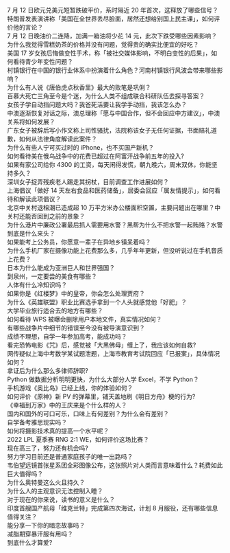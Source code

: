 7 月 12 日欧元兑美元短暂跌破平价，系时隔近 20 年首次，这释放了哪些信号？  
特朗普发表演讲称「美国在全世界丢尽脸面，居然还想给别国上民主课」，如何评价他的言论？  
7 月 12 日晚油价二连降，加满一箱油将少花 14 元，此次下跌受哪些因素影响？  
为什么我觉得雪糕奶茶的价格并没有问题，觉得贵的确实比便宜的好吃？  
美国 17 岁女孩后悔做变性手术，称「被社交媒体影响，不明白变性的后果」，如何看待青少年变性问题？  
村镇银行在中国的银行业体系中扮演着什么角色？河南村镇银行风波会带来哪些影响？  
为什么有人说《唐伯虎点秋香里》最大的败笔是巩俐？  
百慕大死亡三角至今是个迷，为什么人类不组成联合科研队伍去探寻答案？  
女孩子学自动挡问题大吗？我爸死活要让我学手动挡，我该怎么办？  
中澳逐渐恢复对话之际，澳总理称「愿与中国合作，但不会回应中方建议」，中澳关系将如何发展？  
广东女子被辞后写小作文称上司性骚扰，法院称该女子无任何证据，书面赔礼道歉，如何从法律角度解读此案件？  
为什么有些人宁可买过时的 iPhone，也不买国产新机？  
如何看待美在俄乌战争中的花费已超过在阿富汗战争前五年的投入?  
如果有家公司给你 4300 的工资，每天闲得发慌，朝九晚六，周末双休，你能坚持多久？  
深圳女子捉弄残疾老人踢走其拐杖，目前调查工作进展如何？  
上海倡议「做好 14 天左右食品和医药储备」，居委会回应「属友情提示」，如何看待和解读此项倡议？  
北京中关村退租潮已造成超 10 万平方米办公楼面积空置，主要问题出在哪里？中关村还能否回到之前的景象？  
为什么港片中廉政公署最后抓人需要用水警？黑帮为什么不把水警一起贿赂？水警到底是什么来头？  
如果能考上公务员，你愿意一辈子在异地乡镇呆着吗？  
为什么手机厂家在摄像功能上花费那么多，几乎年年更新，但没听说过在手机音质上花费？  
日本为什么能成为亚洲巨人和世界强国？  
到泉州，一定要尝的美食有哪些？  
人体有什么冷知识吗？  
如果你是《红楼梦》中的皇帝，你会怎么处理贾府？  
为什么《英雄联盟》职业比赛选手拿到一个人头就感觉他「好肥」？  
大学毕业旅行适合去的地方有哪些？  
如何看待 WPS 被曝会删除用户本地文件，真实情况如何？  
有哪些战争片中细节的错误至今没有被导演意识到？  
成绩不理想，自学一年参加高考，能成功吗？  
看完恐怖电影《咒》后，感觉被「大黑佛母」缠上了，我应该如何自救?  
网传疑似上海中考数学某试题泄题，上海市教育考试院回应「已报案」，具体情况如何？  
拿证后为什么那么多律师辞职?  
Python 做数据分析明明更快，为什么大部分人学 Excel，不学 Python？  
手机游戏《奥比岛》已经上线，你的体验如何？  
如何评价《原神》新 PV 的弹幕里，铺天盖地刷《明日方舟》梗的行为?  
《幸福到万家》中的王庆来是个什么样的人？  
国内和国外的可口可乐，口味上有何差别？为什么会有差别？  
自学备考雅思现实吗？  
如何将摄影技术真的提高一个水平呢？  
2022 LPL 夏季赛 RNG 2:1 WE，如何评价这场比赛？  
现在高三了，努力还有机会吗?  
努力学习目前还是普通家庭孩子的唯一出路吗？  
韦伯望远镜首张星系团全彩图像公布，这张照片对人类而言意味着什么？耗费如此巨大值得吗？  
为什么奥特曼这么火且持久？  
为什么人的主观意识无法控制入睡？  
对于现在的你来说，读书的意义是什么？  
印度首艘国产航母「维克兰特」完成第四次海试，计划 8 月服役，还有哪些信息值得关注？  
能分享一下你的暗恋故事吗？  
减脂期穿暴汗服有用吗？  
到底什么才算爱?  
